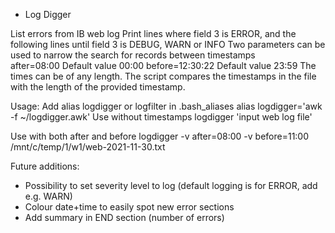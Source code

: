 
* Log Digger

List errors from IB web log
Print lines where field 3 is ERROR, and the following lines until field 3 is DEBUG, WARN or INFO
Two parameters can be used to narrow the search for records between timestamps                                                           
after=08:00         Default value 00:00
before=12:30:22     Default value 23:59
The times can be of any length. The script compares the timestamps in the file with the length of the provided timestamp. 

Usage:
   Add alias logdigger or logfilter in .bash_aliases
   alias logdigger='awk -f ~/logdigger.awk'
   Use without timestamps
   logdigger 'input web log file'
   
   Use with both after and before
   logdigger -v after=08:00 -v before=11:00 /mnt/c/temp/1/w1/web-2021-11-30.txt
   

Future additions:
- Possibility to set severity level to log (default logging is for ERROR, add e.g. WARN)
- Colour date+time to easily spot new error sections
- Add summary in END section (number of errors)

